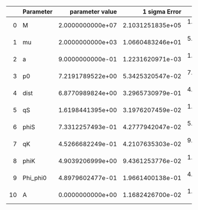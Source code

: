 |    | Parameter   |   parameter value |    1 sigma Error |   Relative Error |              SNR |
|---:|:------------|------------------:|-----------------:|-----------------:|-----------------:|
|  0 | M           |  2.0000000000e+07 | 2.1031251835e+05 | 1.0515625917e-02 | 2.6475097675e+01 |
|  1 | mu          |  2.0000000000e+03 | 1.0660483246e+01 | 5.3302416230e-03 | 2.6475097675e+01 |
|  2 | a           |  9.0000000000e-01 | 1.2231620971e-03 | 1.3590689968e-03 | 2.6475097675e+01 |
|  3 | p0          |  7.2191789522e+00 | 5.3425320547e-02 | 7.4004704553e-03 | 2.6475097675e+01 |
|  4 | dist        |  6.8770989824e+00 | 3.2965730979e-01 | 4.7935519124e-02 | 2.6475097675e+01 |
|  5 | qS          |  1.6198441395e+00 | 3.1976207459e-02 | 1.9740298884e-02 | 2.6475097675e+01 |
|  6 | phiS        |  7.3312257493e-01 | 4.2777942047e-02 | 5.8350327094e-02 | 2.6475097675e+01 |
|  7 | qK          |  4.5266682249e-01 | 4.2107635303e-02 | 9.3021253627e-02 | 2.6475097675e+01 |
|  8 | phiK        |  4.9039206999e+00 | 9.4361253776e-02 | 1.9242002379e-02 | 2.6475097675e+01 |
|  9 | Phi_phi0    |  4.8979602477e-01 | 1.9661400138e-01 | 4.0142016561e-01 | 2.6475097675e+01 |
| 10 | A           |  0.0000000000e+00 | 1.1682426700e-02 | 1.1682426700e-02 | 2.6475097675e+01 |